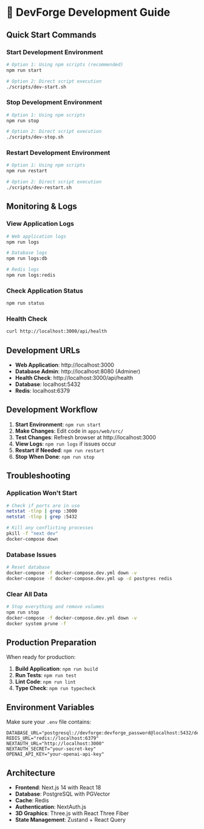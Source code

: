 # 🚀 DevForge Development Guide

## Quick Start Commands

### Start Development Environment
```bash
# Option 1: Using npm scripts (recommended)
npm run start

# Option 2: Direct script execution
./scripts/dev-start.sh
```

### Stop Development Environment
```bash
# Option 1: Using npm scripts
npm run stop

# Option 2: Direct script execution
./scripts/dev-stop.sh
```

### Restart Development Environment
```bash
# Option 1: Using npm scripts
npm run restart

# Option 2: Direct script execution
./scripts/dev-restart.sh
```

## Monitoring & Logs

### View Application Logs
```bash
# Web application logs
npm run logs

# Database logs
npm run logs:db

# Redis logs
npm run logs:redis
```

### Check Application Status
```bash
npm run status
```

### Health Check
```bash
curl http://localhost:3000/api/health
```

## Development URLs

- **Web Application**: http://localhost:3000
- **Database Admin**: http://localhost:8080 (Adminer)
- **Health Check**: http://localhost:3000/api/health
- **Database**: localhost:5432
- **Redis**: localhost:6379

## Development Workflow

1. **Start Environment**: `npm run start`
2. **Make Changes**: Edit code in `apps/web/src/`
3. **Test Changes**: Refresh browser at http://localhost:3000
4. **View Logs**: `npm run logs` if issues occur
5. **Restart if Needed**: `npm run restart`
6. **Stop When Done**: `npm run stop`

## Troubleshooting

### Application Won't Start
```bash
# Check if ports are in use
netstat -tlnp | grep :3000
netstat -tlnp | grep :5432

# Kill any conflicting processes
pkill -f "next dev"
docker-compose down
```

### Database Issues
```bash
# Reset database
docker-compose -f docker-compose.dev.yml down -v
docker-compose -f docker-compose.dev.yml up -d postgres redis
```

### Clear All Data
```bash
# Stop everything and remove volumes
npm run stop
docker-compose -f docker-compose.dev.yml down -v
docker system prune -f
```

## Production Preparation

When ready for production:

1. **Build Application**: `npm run build`
2. **Run Tests**: `npm run test`
3. **Lint Code**: `npm run lint`
4. **Type Check**: `npm run typecheck`

## Environment Variables

Make sure your `.env` file contains:
```env
DATABASE_URL="postgresql://devforge:devforge_password@localhost:5432/devforge"
REDIS_URL="redis://localhost:6379"
NEXTAUTH_URL="http://localhost:3000"
NEXTAUTH_SECRET="your-secret-key"
OPENAI_API_KEY="your-openai-api-key"
```

## Architecture

- **Frontend**: Next.js 14 with React 18
- **Database**: PostgreSQL with PGVector
- **Cache**: Redis
- **Authentication**: NextAuth.js
- **3D Graphics**: Three.js with React Three Fiber
- **State Management**: Zustand + React Query
